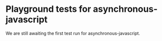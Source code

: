 # Playground tests for asynchronous-javascript
We are still awaiting the first test run for asynchronous-javascript.
